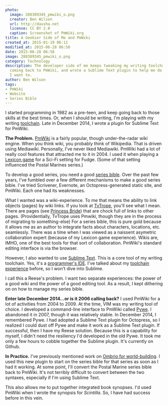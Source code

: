 ```yaml
---
photo:
  image: 288389345_pmwiki_o.png
  creator: Ben Wilson
  url: http://dausha.net
  license: CC BY 2.0
  caption: Screenshot of PmWiki.org
title: A Geekier Side of Me and PmWiki
created_at: 2015-01-19 06:11
modified_at: 2015-06-28 06:58
date: 2015-06-28 06:58
image: 288389345_pmwiki_o.png
category: Technology
description: The developer side of me keeps tweaking my writing toolchain. I keep
  coming back to PmWiki, and wrote a Sublime Text plugin to help me do it the way
  I want to.
author: Ben Wilson
tags:
- PmWiki
- Website
- Series Bible
---
```

<!--Lead Paragraph-->
I started programming in 1982 as a pre-teen, and keep going back to those skills at the best times. Or, when I should be writing, I'm playing with my writing [toolchain](http://en.wikipedia.org/wiki/Toolchain). Late in December 2014, I wrote a plugin for Sublime Text for PmWiki.

<!-- more -->
**The Problem.** [PmWiki](http://pmwiki.org) is a fairly popular, though under-the-radar wiki engine. When you think wiki, you probably think of Wikipedia. That is driven using Mediawiki. Personally, I've never liked Mediawiki. PmWiki had a lot of really cool features that attracted me to it in 2004. I used it when playing a [Lexicon game](http://en.wikipedia.org/wiki/Lexicon_%28game%29) for a Sci-Fi setting for Fudge. (Some of that setting influenced the Postal Marines series.)

To develop a good series, you need a good [series bible](http://en.wikipedia.org/wiki/Bible_%28writing%29). Over the past few years, I've fumbled over a few different mechanisms to make a good series bible. I've tried Scrivener, Evernote, an Octopress-generated static site, and PmWiki. Each one had its weaknesses.

What I wanted was a wiki-experience. To me that means the ability to link objects (pages) by wiki links. If you look at [TvTrope](http://tvtropes.org/pmwiki/pmwiki.php/Main/HomePage), you'll see what I mean. There are pages (see [Princess Bride](http://tvtropes.org/pmwiki/pmwiki.php/Film/ThePrincessBride)) that are chock full of links to other pages. (Providentially, TvTrope uses Pmwiki, though they are in the process of migrating to something-else) For a series bible, this is pure gold because it allows me as an author to integrate facts about characters, locations, etc. seamlessly. There was a time when I was viewed as a naissent asymetric collaboration expert (because of my Lexicon game experience). Wikis are, IMHO, one of the best tools for that sort of collaboration. PmWiki's standard editing interface is via the browser.

However, I also wanted to use [Sublime Text](http://www.sublimetext.com/). This is a core tool of my writing toolchain. Yes, it's a [programmer's IDE](http://en.wikipedia.org/wiki/Integrated_development_environment). I've talked about my [toolchain experience](/technology/toolchain/) before, so I won't dive into Sublime.

I call this a Reese's problem. I want two separate experiences: the power of a good wiki and the power of a good editing tool. As a result, I kept dithering on on how to manage my series bible.

**Enter late December 2014...or is it 2006 calling back?** I used PmWiki for a lot of activities from 2004 to 2009. At the time, VIM was my writing tool of choice. I developed a command-line interface to PmWiki called [Pywe](http://www.pmwiki.org/wiki/Cookbook/Pywe). I abandoned it in 2007, though it was relatively stable. In December 2014, I remembered Pywe. I had adopted a Sublime Text plugin for Octopress, so I realized I could dust off Pywe and make it work as a Sublime Text plugin. If successful, then I have my Reese solution. Because this is a capability for myself, I didn't need the resiliency I'd developed in the old Pywe. It took me only a few hours to cobble together the Sublime plugin. It's currently on Github.

**In Practice.** I've previously mentioned work on [Ombrio for world-building](/worldbuilding/building-a-brave-new-world/). I used this new plugin to start on the series bible for that series as soon as I had it working. At some point, I'll convert the Postal Marine series bible back to PmWiki. It's not terribly difficult to convert between the two syntaxes, especially if I'm using Sublime Text.

This also allows me to put together integrated book synopses. I'd used PmWiki when I wrote the synopsis for *Scintilla*. So, I have had success before in this vein.
